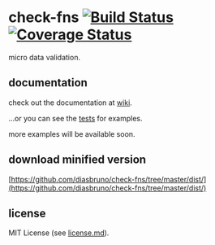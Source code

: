 # check-fns [![Build Status](https://travis-ci.org/diasbruno/check-fns.svg?branch=master)](https://travis-ci.org/diasbruno/check-fns) [![Coverage Status](https://coveralls.io/repos/github/diasbruno/check-fns/badge.svg?branch=master)](https://coveralls.io/github/diasbruno/check-fns?branch=master)

micro data validation.

## documentation

check out the documentation at [wiki](https://github.com/diasbruno/check-fns/wiki/documentation).

...or you can see the [tests](https://github.com/diasbruno/check-fns/blob/master/tests.js) for examples.

more examples will be available soon.

## download minified version

[https://github.com/diasbruno/check-fns/tree/master/dist/](https://github.com/diasbruno/check-fns/tree/master/dist/)

## license

MIT License (see [license.md](https://github.com/diasbruno/check-fns/blob/master/license.md)).

